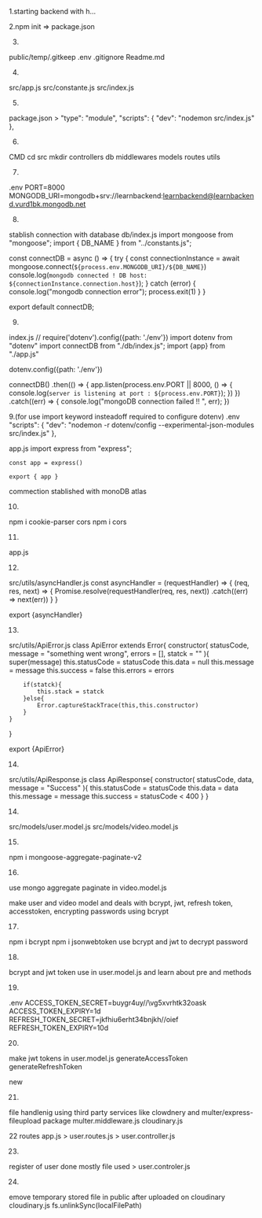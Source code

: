 1.starting backend with h...

2.npm init => package.json

3.
public/temp/.gitkeep
.env
.gitignore
Readme.md

4.
src/app.js
src/constante.js
src/index.js

5.
package.json >
    "type": "module",
    "scripts": {
    "dev": "nodemon src/index.js"
  },

6.
CMD
    cd src
    mkdir controllers db middlewares models routes utils

7.
.env
    PORT=8000
    MONGODB_URI=mongodb+srv://learnbackend:learnbackend@learnbackend.vurd1bk.mongodb.net

8.
stablish connection with database
  db/index.js
       import mongoose from "mongoose";
import { DB_NAME } from "../constants.js";

const connectDB = async () => {
    try {
        const connectionInstance = await mongoose.connect(`${process.env.MONGODB_URI}/${DB_NAME}`)
        console.log(`mongodb connected ! DB host: ${connectionInstance.connection.host}`);
    } catch (error) {
        console.log("mongodb connection error");
        process.exit(1)
    }
}


export default connectDB;




9.
index.js
     // require('dotenv').config({path: './env'})
import dotenv from "dotenv"
import connectDB from "./db/index.js";
import {app} from "./app.js"


dotenv.config({path: './env'})

connectDB()
.then(() => {
    app.listen(process.env.PORT || 8000, () => {
        console.log(`server is listening at port : ${process.env.PORT}`);
    })
})
.catch((err) => {
    console.log("mongoDB connection failed !! ", err);
})



9.(for use import keyword insteadoff required to configure dotenv)
.env
    "scripts": {
    "dev": "nodemon -r dotenv/config --experimental-json-modules src/index.js"
  },


app.js
    import express from "express";

    const app = express()

    export { app }


commection stablished with monoDB atlas









10.
npm i cookie-parser cors
npm i cors

11.
app.js

12.
src/utils/asyncHandler.js
    const asyncHandler = (requestHandler) => {
    (req, res, next) => {
        Promise.resolve(requestHandler(req, res, next))
        .catch((err) => next(err))
    }
}

export {asyncHandler}

13.
src/utils/ApiError.js
    class ApiError extends Error{
    constructor(
        statusCode,
        message = "something went wrong",
        errors = [],
        statck = ""
    ){
        super(message)
        this.statusCode = statusCode
        this.data = null
        this.message = message
        this.success = false
        this.errors = errors

        if(statck){
            this.stack = statck
        }else{
            Error.captureStackTrace(this,this.constructor)
        }
    }
}

export {ApiError}

14.
src/utils/ApiResponse.js
    class ApiResponse{
    constructor(
        statusCode, data, message = "Success"
        ){
        this.statusCode = statusCode
        this.data = data
        this.message = message
        this.success = statusCode < 400
    }
}



14.
src/models/user.model.js
src/models/video.model.js


15.
npm i mongoose-aggregate-paginate-v2

16. 
use mongo aggregate paginate in video.model.js











make user and video model and deals with bcrypt, jwt, refresh token, accesstoken, encrypting passwords using bcrypt 


17.
npm i bcrypt
npm i jsonwebtoken
    use bcrypt and jwt to decrypt password

18.
bcrypt and jwt token
use in user.model.js
and learn about pre and methods

19.
.env
    ACCESS_TOKEN_SECRET=buygr4uy//\vg5xvrhtk32oask
ACCESS_TOKEN_EXPIRY=1d
REFRESH_TOKEN_SECRET=jkfhiu6erht34bnjkh//oief
REFRESH_TOKEN_EXPIRY=10d

20.
make jwt tokens in user.model.js
    generateAccessToken
    generateRefreshToken








new 

21.
file handlenig using third party services like clowdnery
and multer/express-fileupload package
multer.middleware.js
cloudinary.js


22
routes
app.js > user.routes.js > user.controller.js

23.
register of user done
mostly file used > user.controler.js

24.
emove temporary stored file in public after uploaded on cloudinary
    cloudinary.js
                fs.unlinkSync(localFilePath)







